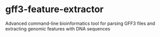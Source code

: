 # gff3-feature-extractor
Advanced command-line bioinformatics tool for parsing GFF3 files and extracting genomic features with DNA           sequences
